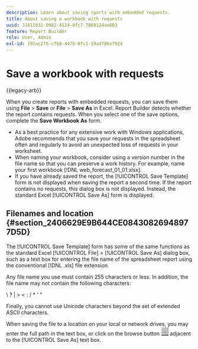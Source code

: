 ```yaml
---
description: Learn about saving rports with embedded requests.
title: About saving a workbook with requests
uuid: 31611031-0982-4124-9fc7-7888124aa603
feature: Report Builder
role: User, Admin
exl-id: 192ac2f6-cfb8-447b-8fc1-19ad786ef924
---
```

# Save a workbook with requests

{{legacy-arb}}

When you create reports with embedded requests, you can save them using **File** > **Save** or **File** > **Save As** in Excel. Report Builder detects whether the report contains requests. When you select one of the save options, complete the **Save Workbook As** form.

* As a best practice for any extensive work with Windows applications, Adobe recommends that you save your requests in the spreadsheet often and regularly to avoid an unexpected loss of requests in your worksheet.
* When naming your workbook, consider using a version number in the file name so that you can preserve a work history. For example, name your first workbook [!DNL web_forecast_01_01.xlsx].
* If you have already saved the report, the [!UICONTROL Save Template] form is not displayed when saving the report a second time. If the report contains no requests, this dialog box is not displayed. Instead, the standard Excel [!UICONTROL Save As] form is displayed.

## Filenames and location {#section_2406629E9B644CE08430826948977D5D}

The [!UICONTROL Save Template] form has some of the same functions as the standard Excel [!UICONTROL File] > [!UICONTROL Save As] dialog box, such as a text box for entering the file name of the spreadsheet report using the conventional [!DNL .xls] file extension.

Any file name you use must contain 255 characters or less. In addition, the file name may not contain the following characters:

\ ? | > < : / &#42; ' "

Finally, you cannot use Unicode characters beyond the set of extended ASCII characters.

When saving the file to a location on your local or network drives, you may enter the full path in the text box, or click on the browse button  ![browse_button.gif](assets/browse_button.gif) adjacent to the [!UICONTROL Save As] text box.
